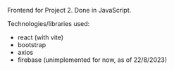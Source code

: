 Frontend for Project 2.
Done in JavaScript.

Technologies/libraries used:
- react (with vite)
- bootstrap
- axios
- firebase (unimplemented for now, as of 22/8/2023)
